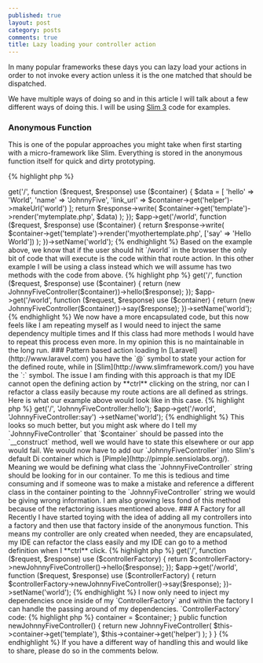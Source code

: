 ```yaml
---
published: true
layout: post
category: posts
comments: true
title: Lazy loading your controller action
---
```




In many popular frameworks these days you can lazy load your actions in order to not invoke every action unless it is the one matched that should be dispatched.

We have multiple ways of doing so and in this article I will talk about a few different ways of doing this. I will be using [Slim 3](http://www.slimframework.com/docs) code for examples.

### Anonymous Function

This is one of the popular approaches you might take when first starting with a micro-framework like Slim. Everything is stored in the anonymous function itself for quick and dirty prototyping.

{% highlight php %}
<?php
$app->get('/', function ($request, $response) use ($container) {
    $data = [
        'hello' => 'World',
        'name' => 'JohnnyFive',
        'link_url' => $container->get('helper')->makeUrl('world')
    ];

    return $response->write(
        $container->get('template')->render('mytemplate.php', $data)
    );
});

$app->get('/world', function ($request, $response) use ($container) {
    return $response->write(
        $container->get('template')->render('myothertemplate.php', ['say' => 'Hello World'])
    );
})->setName('world');
{% endhighlight %}

Based on the example above, we know that if the user should hit `/world` in the browser the only bit of code that will execute is the code within that route action. In this other example I will be using a class instead which we will assume has two methods with the code from above.

{% highlight php %}
<?php
$app->get('/', function ($request, $response) use ($container) {
    return (new JohnnyFiveController($container))->hello($response);
});

$app->get('/world', function ($request, $response) use ($container) {
    return (new JohnnyFiveController($container))->say($response);
})->setName('world');
{% endhighlight %}

We now have a more encapsulated code, but this now feels like I am repeating myself as I would need to inject the same dependency multiple times and If this class had more methods I would have to repeat this process even more. In my opinion this is no maintainable in the long run.

### Pattern based action loading

In [Laravel](http://www.laravel.com) you have the `@` symbol to state your action for the defined route, while in [Slim](http://www.slimframework.com/) you have the `:` symbol. The issue I am finding with this approach is that my IDE cannot open the defining action by **ctrl** clicking on the string, nor can I refactor a class easily because my route actions are all defined as strings. Here is what our example above would look like in this case.

{% highlight php %}
<?php
$app->get('/', 'JohnnyFiveController:hello');

$app->get('/world', 'JohnnyFiveController:say')
    ->setName('world');
{% endhighlight %}

This looks so much better, but you might ask where do I tell my `JohnnyFiveController` that `$container` should be passed into the `__construct` method, well we would have to state this elsewhere or our app would fail. We would now have to add our `JohnnyFiveController` into Slim's default Di container which is [Pimple](http://pimple.sensiolabs.org/). Meaning we would be defining what class the `JohnnyFiveController` string should be looking for in our container. To me this is tedious and time consuming and if someone was to make a mistake and reference a different class in the container pointing to the `JohnnyFiveController` string we would be giving wrong information. I am also growing less fond of this method because of the refactoring issues mentioned above.

### A Factory for all

Recently I have started toying with the idea of adding all my controllers into a factory and then use that factory inside of the anonymous function. This means my controller are only created when needed, they are encapsulated, my IDE can refactor the class easily and my IDE can go to a method definition when I **ctrl** click.

{% highlight php %}
<?php
$controllerFactory = new ControllerFactory($container);

$app->get('/', function ($request, $response) use ($controllerFactory) {
    return $controllerFactory->newJohnnyFiveController()->hello($response);
});

$app->get('/world', function ($request, $response) use ($controllerFactory) {
    return $controllerFactory->newJohnnyFiveController()->say($response);
})->setName('world');
{% endhighlight %}

I now only need to inject my dependencies once inside of my `ControllerFactory` and within the factory I can handle the passing around of my dependencies.

`ControllerFactory` code:

{% highlight php %}
<?php

class ControllerFactory
{
    private $container;

    public function __construct($container)
    {
        $this->container = $container;
    }

    public function newJohnnyFiveController()
    {
        return new JohnnyFiveController(
            $this->container->get('template'), 
            $this->container->get('helper')
        );
    }
}
{% endhighlight %}

If you have a different way of handling this and would like to share, please do so in the comments below.

